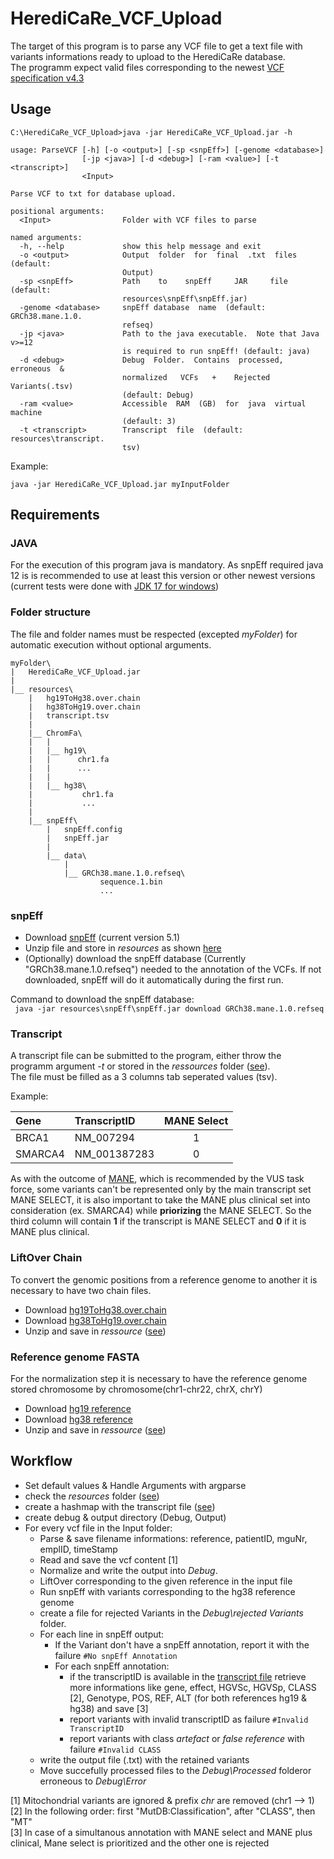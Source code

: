 # HerediCaRe_VCF_Upload

The target of this program is to parse any VCF file to get a text file with variants informations ready to upload to the HerediCaRe database.  
The programm expect valid files corresponding to the newest [VCF specification v4.3](https://samtools.github.io/hts-specs/VCFv4.3.pdf)  

## Usage

```[bash]
C:\HerediCaRe_VCF_Upload>java -jar HerediCaRe_VCF_Upload.jar -h

usage: ParseVCF [-h] [-o <output>] [-sp <snpEff>] [-genome <database>]
                [-jp <java>] [-d <debug>] [-ram <value>] [-t <transcript>]
                <Input>

Parse VCF to txt for database upload.

positional arguments:
  <Input>                Folder with VCF files to parse

named arguments:
  -h, --help             show this help message and exit
  -o <output>            Output  folder  for  final  .txt  files  (default:
                         Output)
  -sp <snpEff>           Path    to    snpEff     JAR     file    (default:
                         resources\snpEff\snpEff.jar)
  -genome <database>     snpEff database  name  (default:  GRCh38.mane.1.0.
                         refseq)
  -jp <java>             Path to the java executable.  Note that Java v>=12
                         is required to run snpEff! (default: java)
  -d <debug>             Debug  Folder.  Contains  processed,  erroneous  &
                         normalized   VCFs   +    Rejected   Variants(.tsv)
                         (default: Debug)
  -ram <value>           Accessible  RAM  (GB)  for  java  virtual  machine
                         (default: 3)
  -t <transcript>        Transcript  file  (default:  resources\transcript.
                         tsv)
```

Example:  

`java -jar HerediCaRe_VCF_Upload.jar myInputFolder`

## Requirements

### JAVA
For the execution of this program java is mandatory. As snpEff required java 12 is is recommended to use at least this version or other newest versions (current tests were done with [JDK 17 for windows](https://download.java.net/openjdk/jdk17/ri/openjdk-17+35_windows-x64_bin.zip))

### Folder structure

The file and folder names must be respected (excepted _myFolder_) for automatic execution without optional arguments.  

```[]
myFolder\ 
|   HerediCaRe_VCF_Upload.jar
|
|__ resources\
    |   hg19ToHg38.over.chain
    |   hg38ToHg19.over.chain
    |   transcript.tsv
    |
    |__ ChromFa\
    |   |    
    |   |__ hg19\
    |   |      chr1.fa
    |   |      ...
    |   |
    |   |__ hg38\
    |           chr1.fa
    |           ...
    |   
    |__ snpEff\
        |   snpEff.config
        |   snpEff.jar
        |
        |__ data\
            |    
            |__ GRCh38.mane.1.0.refseq\
                    sequence.1.bin
                    ...    
```

### snpEff

- Download [snpEff](https://snpeff.blob.core.windows.net/versions/snpEff_latest_core.zip) (current version 5.1)
- Unzip file and store in _resources_ as shown [here](#folder-structure)
- (Optionally) download the snpEff database (Currently "GRCh38.mane.1.0.refseq") needed to the annotation of the VCFs. If not downloaded, snpEff will do it automatically during the first run.  

Command to download the snpEff database:  
``` java -jar resources\snpEff\snpEff.jar download GRCh38.mane.1.0.refseq```

### Transcript

A transcript file can be submitted to the program, either throw the programm argument _-t_ or stored in the _ressources_ folder ([see](#folder-structure)).  
The file must be filled as a 3 columns tab seperated values (tsv).  

Example:  

| Gene  | TranscriptID | MANE Select  |
|:------|:-----------|:------------:|
|BRCA1  |NM_007294   |1             |
|SMARCA4|NM_001387283|0             |

As with the outcome of [MANE](https://www.ncbi.nlm.nih.gov/refseq/MANE/), which is recommended by the VUS task force, some variants can't be represented only by the main transcript set MANE SELECT, it is also important to take the MANE plus clinical set into consideration (ex. SMARCA4) while **priorizing** the MANE SELECT. So the third column will contain **1** if the transcript is MANE SELECT and **0** if it is MANE plus clinical.  

### LiftOver Chain

To convert the genomic positions from a reference genome to another it is necessary to have two chain files.  

- Download [hg19ToHg38.over.chain](https://hgdownload.cse.ucsc.edu/goldenpath/hg19/liftOver/hg19ToHg38.over.chain.gz) 
- Download [hg38ToHg19.over.chain](https://hgdownload.cse.ucsc.edu/goldenpath/hg38/liftOver/hg38ToHg19.over.chain.gz) 
- Unzip and save in _ressource_ ([see](#folder-structure))

### Reference genome FASTA  

For the normalization step it is necessary to have the reference genome stored chromosome by chromosome(chr1-chr22, chrX, chrY)

- Download [hg19 reference](http://hgdownload.cse.ucsc.edu/goldenPath/hg19/chromosomes/)
- Download [hg38 reference](http://hgdownload.cse.ucsc.edu/goldenPath/hg38/chromosomes/)
- Unzip and save in _ressource_ ([see](#folder-structure))

## Workflow

- Set default values & Handle Arguments with argparse
- check the _resources_ folder ([see](#folder-structure))
- create a hashmap with the transcript file ([see](#transcript))
- create debug & output directory (Debug, Output)
- For every vcf file in the Input folder:
    + Parse & save filename informations: reference, patientID, mguNr, emplID, timeStamp
    + Read and save the vcf content [1]
    + Normalize and write the output into _Debug_.
    + LiftOver corresponding to the given reference in the input file
    + Run snpEff with variants corresponding to the hg38 reference genome
    + create a file for rejected Variants  in the _Debug\rejected Variants_ folder. 
    + For each line in snpEff output:
        * If the Variant don't have a snpEff annotation, report it with the failure ```#No snpEff Annotation```
        * For each snpEff annotation:  
            - if the transcriptID is available in the [transcript file](#transcript) retrieve more informations like gene, effect, HGVSc, HGVSp, CLASS [2], Genotype, POS, REF, ALT (for both references hg19 & hg38) and save [3]
            - report variants with invalid transcriptID as failure ```#Invalid TranscriptID```
            - report variants with class _artefact_ or _false reference_ with failure ```#Invalid CLASS```  
    + write the output file (.txt) with the retained variants
    + Move succefully processed files to the _Debug\Processed_ folderor erroneous to _Debug\Error_  

[1] Mitochondrial variants are ignored & prefix _chr_ are removed (chr1 --> 1)  
[2] In the following order: first "MutDB:Classification", after "CLASS", then "MT"  
[3] In case of a simultanous annotation with MANE select and MANE plus clinical, Mane select is prioritized and the other one is rejected

